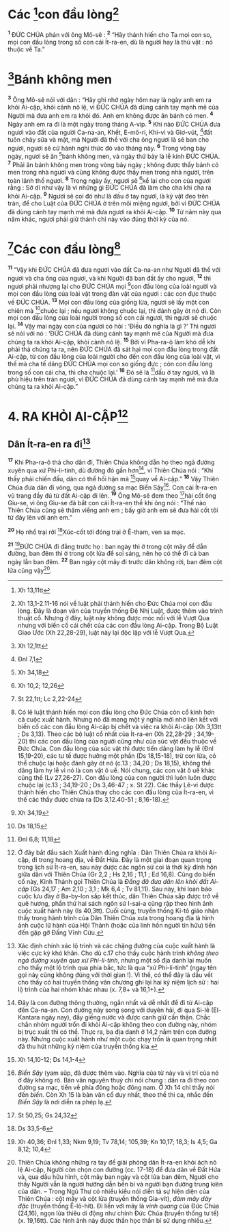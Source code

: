 # Các [^1*]con đầu lòng[^1]
<sup><b>1</b></sup> ĐỨC CHÚA phán với ông Mô-sê : <sup><b>2</b></sup> “Hãy thánh hiến cho Ta mọi con so, mọi con đầu lòng trong số con cái Ít-ra-en, dù là người hay là thú vật : nó thuộc về Ta.”

# [^2*]Bánh không men
<sup><b>3</b></sup> Ông Mô-sê nói với dân : “Hãy ghi nhớ ngày hôm nay là ngày anh em ra khỏi Ai-cập, khỏi cảnh nô lệ, vì ĐỨC CHÚA đã dùng cánh tay mạnh mẽ của Người mà đưa anh em ra khỏi đó. Anh em không được ăn bánh có men. <sup><b>4</b></sup> Ngày anh em ra đi là một ngày trong tháng A-víp. <sup><b>5</b></sup> Khi nào ĐỨC CHÚA đưa ngươi vào đất của người Ca-na-an, Khết, E-mô-ri, Khi-vi và Giơ-vút, [^3*]đất tuôn chảy sữa và mật, mà Người đã thề với cha ông ngươi là sẽ ban cho ngươi, ngươi sẽ cử hành nghi thức đó vào tháng này. <sup><b>6</b></sup> Trong vòng bảy ngày, ngươi sẽ ăn [^4*]bánh không men, và ngày thứ bảy là lễ kính ĐỨC CHÚA. <sup><b>7</b></sup> Phải ăn bánh không men trong vòng bảy ngày ; không được thấy bánh có men trong nhà ngươi và cũng không được thấy men trong nhà ngươi, trên toàn lãnh thổ ngươi. <sup><b>8</b></sup> Trong ngày ấy, ngươi sẽ [^5*]kể lại cho con của ngươi rằng : Sở dĩ như vậy là vì những gì ĐỨC CHÚA đã làm cho cha khi cha ra khỏi Ai-cập. <sup><b>9</b></sup> Ngươi sẽ coi đó như là dấu ở tay ngươi, là kỷ vật đeo trên trán, để cho Luật của ĐỨC CHÚA ở trên môi miệng ngươi, bởi vì ĐỨC CHÚA đã dùng cánh tay mạnh mẽ mà đưa ngươi ra khỏi Ai-cập. <sup><b>10</b></sup> Từ năm này qua năm khác, ngươi phải giữ thánh chỉ này vào đúng thời kỳ của nó.

# [^6*]Các con đầu lòng[^2]
<sup><b>11</b></sup> “Vậy khi ĐỨC CHÚA đã đưa ngươi vào đất Ca-na-an như Người đã thề với ngươi và cha ông của ngươi, và khi Người đã ban đất ấy cho ngươi, <sup><b>12</b></sup> thì ngươi phải nhượng lại cho ĐỨC CHÚA mọi [^7*]con đầu lòng của loài người và mọi con đầu lòng của loài vật trong đàn vật của ngươi : các con đực thuộc về ĐỨC CHÚA. <sup><b>13</b></sup> Mọi con đầu lòng của giống lừa, ngươi sẽ lấy một con chiên mà [^8*]chuộc lại ; nếu ngươi không chuộc lại, thì đánh gãy ót nó đi. Còn mọi con đầu lòng của loài người trong số con cái ngươi, thì ngươi sẽ chuộc lại. <sup><b>14</b></sup> Vậy mai ngày con của ngươi có hỏi : ‘Điều đó nghĩa là gì ?’ Thì ngươi sẽ nói với nó : ‘ĐỨC CHÚA đã dùng cánh tay mạnh mẽ của Người mà đưa chúng ta ra khỏi Ai-cập, khỏi cảnh nô lệ. <sup><b>15</b></sup> Bởi vì Pha-ra-ô làm khó dễ khi phải thả chúng ta ra, nên ĐỨC CHÚA đã sát hại mọi con đầu lòng trong đất Ai-cập, từ con đầu lòng của loài người cho đến con đầu lòng của loài vật, vì thế mà cha tế dâng ĐỨC CHÚA mọi con so giống đực ; còn con đầu lòng trong số con cái cha, thì cha chuộc lại.’ <sup><b>16</b></sup> Đó sẽ là [^9*]dấu ở tay ngươi, và là phù hiệu trên trán ngươi, vì ĐỨC CHÚA đã dùng cánh tay mạnh mẽ mà đưa chúng ta ra khỏi Ai-cập.”

# 4. RA KHỎI AI-CẬP[^3]
## Dân Ít-ra-en ra đi[^4]
<sup><b>17</b></sup> Khi Pha-ra-ô thả cho dân đi, Thiên Chúa không dẫn họ theo ngả đường xuyên qua xứ Phi-li-tinh, dù đường đó gần hơn[^5], vì Thiên Chúa nói : “Khi thấy phải chiến đấu, dân có thể hối hận mà [^10*]quay về Ai-cập.” <sup><b>18</b></sup> Vậy Thiên Chúa đưa dân đi vòng, qua ngả đường sa mạc Biển Sậy[^6]. Con cái Ít-ra-en vũ trang đầy đủ từ đất Ai-cập đi lên. <sup><b>19</b></sup> Ông Mô-sê đem theo [^11*]hài cốt ông Giu-se, vì ông Giu-se đã bắt con cái Ít-ra-en thề khi ông nói : “Thế nào Thiên Chúa cũng sẽ thăm viếng anh em ; bấy giờ anh em sẽ đưa hài cốt tôi từ đây lên với anh em.”

<sup><b>20</b></sup> Họ nhổ trại rời [^12*]Xúc-cốt tới đóng trại ở Ê-tham, ven sa mạc.

<sup><b>21</b></sup> [^13*]ĐỨC CHÚA đi đằng trước họ : ban ngày thì ở trong cột mây để dẫn đường, ban đêm thì ở trong cột lửa để soi sáng, nên họ có thể đi cả ban ngày lẫn ban đêm. <sup><b>22</b></sup> Ban ngày cột mây đi trước dân không rời, ban đêm cột lửa cũng vậy[^7].

[^1]: Xh 13,1-2.11-16 nói về luật phải thánh hiến cho Đức Chúa mọi con đầu lòng. Đây là đoạn văn của truyền thống Đệ Nhị Luật, được thêm vào trình thuật cổ. Nhưng ở đây, luật này không được móc nối với lễ Vượt Qua nhưng với biến cố cái chết của các con đầu lòng Ai-cập. Trong Bộ Luật Giao Ước (Xh 22,28-29), luật này lại độc lập với lễ Vượt Qua.
[^2]: Có lẽ luật thánh hiến mọi con đầu lòng cho Đức Chúa còn cổ kính hơn cả cuộc xuất hành. Nhưng nó đã mang một ý nghĩa mới nhờ liên kết với biến cố các con đầu lòng Ai-cập bị chết và việc ra khỏi Ai-cập (Xh 3,13tt ; Ds 3,13). Theo các bộ luật cổ nhất của Ít-ra-en (Xh 22,28-29 ; 34,19-20) thì các con đầu lòng của người cũng như của súc vật đều thuộc về Đức Chúa. Con đầu lòng của súc vật thì được tiến dâng làm hy lễ (Đnl 15,19-20), các tư tế được hưởng một phần (Ds 18,15-18), trừ con lừa, có thể chuộc lại hoặc đánh gãy ót nó (c.13 ; 34,20 ; Ds 18,15), không thể dâng làm hy lễ vì nó là con vật ô uế. Nói chung, các con vật ô uế khác cũng thế (Lv 27,26-27). Con đầu lòng của con người thì luôn luôn được chuộc lại (c.13 ; 34,19-20 ; Ds 3,46-47 ; x. St 22). Các thầy Lê-vi được thánh hiến cho Thiên Chúa thay cho các con đầu lòng của Ít-ra-en, vì thế các thầy được chừa ra (Ds 3,12.40-51 ; 8,16-18).
[^3]: Ở đây bắt đầu sách Xuất hành đúng nghĩa : Dân Thiên Chúa ra khỏi Ai-cập, đi trong hoang địa, về Đất Hứa. Đây là một giai đoạn quan trọng trong lịch sử Ít-ra-en, sau này được các ngôn sứ coi là thời kỳ đính hôn giữa dân với Thiên Chúa (Gr 2,2 ; Hs 2,16 ; 11,1 ; Ed 16,8). Cũng do biến cố này, Kinh Thánh gọi Thiên Chúa là <i>Đấng đã đưa dân lên khỏi đất Ai-cập</i> (Gs 24,17 ; Am 2,10 ; 3,1 ; Mk 6,4 ; Tv 81,11). Sau này, khi loan báo cuộc lưu đày ở Ba-by-lon sắp kết thúc, dân Thiên Chúa sắp được trở về quê hương, phần thứ hai sách ngôn sứ I-sai-a cũng rập theo hình ảnh cuộc xuất hành này (Is 40,3tt). Cuối cùng, truyền thống Ki-tô giáo nhận thấy trong hành trình của Dân Thiên Chúa xưa trong hoang địa là hình ảnh cuộc lữ hành của Hội Thánh (hoặc của linh hồn người tín hữu) tiến đến gặp gỡ Đấng Vĩnh Cửu.
[^4]: Xác định chính xác lộ trình và các chặng đường của cuộc xuất hành là việc cực kỳ khó khăn. Cho dù c.17 cho thấy cuộc hành trình <i>không theo ngả đường xuyên qua xứ Phi-li-tinh</i>, nhưng một số địa danh lại muốn cho thấy một lộ trình qua phía bắc, tức là qua “xứ Phi-li-tinh” (ngay tên gọi này cũng không đúng với thời gian !). Vì thế, có thể đây là dấu vết cho thấy có hai truyền thống văn chương ghi lại hai kỷ niệm lịch sử : hai lộ trình của hai nhóm khác nhau (x. 7,8+ và 16,1+).
[^5]: Đây là con đường thông thường, ngắn nhất và dễ nhất để đi từ Ai-cập đến Ca-na-an. Con đường này song song với duyên hải, đi qua Si-lê (El-Kantara ngày nay), đầy giếng nước và được canh giữ cẩn thận. Chắc chắn nhóm người trốn đi khỏi Ai-cập không theo con đường này, nhóm bị trục xuất thì có thể. Thực ra, ba địa danh ở 14,2 nằm trên con đường này. Nhưng cuộc xuất hành như một cuộc chạy trốn là quan trọng nhất đã thu hút những kỷ niệm của truyền thống kia.
[^6]: <i>Biển Sậy</i> (<span class="hebrew-translit">yam sûp</span>, đã được thêm vào. Nghĩa của từ này và vị trí của nó ở đây không rõ. Bản văn nguyên thuỷ chỉ nói chung : dân ra đi theo con đường sa mạc, tiến về phía đông hoặc đông nam. Ở Xh 14 chỉ thấy nói đến <i>biển</i>. Còn Xh 15 là bản văn cổ duy nhất, theo thể thi ca, nhắc đến <i>Biển Sậy</i> là nơi diễn ra phép lạ.
[^7]: Thiên Chúa không những ra tay để giải phóng dân Ít-ra-en khỏi ách nô lệ Ai-cập, Người còn chọn con đường (cc. 17-18) để đưa dân về Đất Hứa và, qua dấu hữu hình, cột mây ban ngày và cột lửa ban đêm, Người cho thấy Người vẫn là người hướng dẫn bền bỉ và người bạn đường trung kiên của dân. – Trong Ngũ Thư có nhiều kiểu nói diễn tả sự hiện diện của Thiên Chúa : cột mây và cột lửa (truyền thống Gia-vít), <i>đám mây dày</i> <i>đặc</i> (truyền thống Ê-lô-hít). Đi liền với mây là <i>vinh quang</i> của Đức Chúa (24,16), ngọn lửa thiêu di động như chính Đức Chúa (truyền thống tư tế) (x. 19,16tt). Các hình ảnh này được thần học thần bí sử dụng nhiều.
[^1*]: Xh 13,11tt
[^2*]: Xh 12,1tt
[^3*]: Đnl 7,1
[^4*]: Xh 34,18
[^5*]: Xh 10,2; 12,26
[^6*]: St 22,1tt; Lc 2,22-24
[^7*]: Xh 34,19
[^8*]: Ds 18,15
[^9*]: Đnl 6,8; 11,18
[^10*]: Xh 14,10-12; Ds 14,1-4
[^11*]: St 50,25; Gs 24,32
[^12*]: Ds 33,5-6
[^13*]: Xh 40,36; Đnl 1,33; Nkm 9,19; Tv 78,14; 105,39; Kn 10,17; 18,3; Is 4,5; Ga 8,12; 10,4
